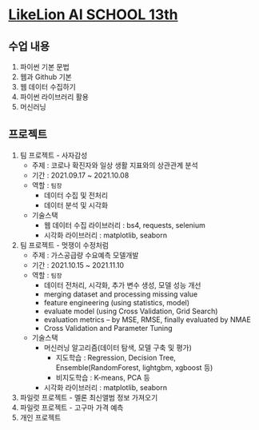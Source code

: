 # [LikeLion AI SCHOOL 13th](https://city1616.github.io/LikeLion_AI_SCHOOL_13th/)

## 수업 내용
01. 파이썬 기본 문법
02. 웹과 Github 기본
03. 웹 데이터 수집하기
04. 파이썬 라이브러리 활용
05. 머신러닝

## 프로젝트
01. 팀 프로젝트 - 사자감성
    * 주제 : 코로나 확진자와 일상 생활 지표와의 상관관계 분석
    * 기간 : 2021.09.17 ~ 2021.10.08
    * 역할 : `팀장`
        * 데이터 수집 및 전처리
        * 데이터 분석 및 시각화
    * 기술스택
        * 웹 데이터 수집 라이브러리 : bs4, requests, selenium
        * 시각화 라이브러리 : matplotlib, seaborn
02. 팀 프로젝트 - 멋쟁이 수정처럼
    * 주제 : 가스공급량 수요예측 모델개발
    * 기간 : 2021.10.15 ~ 2021.11.10
    * 역할 : `팀장`
        * 데이터 전처리, 시각화, 추가 변수 생성, 모델 성능 개선
        * merging dataset and processing missing value
        * feature engineering (using statistics, model)
        * evaluate model (using Cross Validation, Grid Search)
        * evaluation metrics – by MSE, RMSE, finally evaluated by NMAE
        * Cross Validation and Parameter Tuning
    * 기술스택
        *  머신러닝 알고리즘(데이터 탐색, 모델 구축 및 평가)
	        * 지도학습 : Regression, Decision Tree, Ensemble(RandomForest, lightgbm, xgboost 등)
	        * 비지도학습 : K-means, PCA 등
        * 시각화 라이브러리 : matplotlib, seaborn
03. 파일럿 프로젝트 - 멜론 최신앨범 정보 가져오기
04. 파일럿 프로젝트 - 고구마 가격 예측
05. 개인 프로젝트



[//]: # (1. CODE LION
    	* 일단 만드는 PYTHON
    	* [기초] 같이 푸는 PYTHON
    	* [심화] 같이 푸는 PYTHON
    2. PYTHON BASIC)